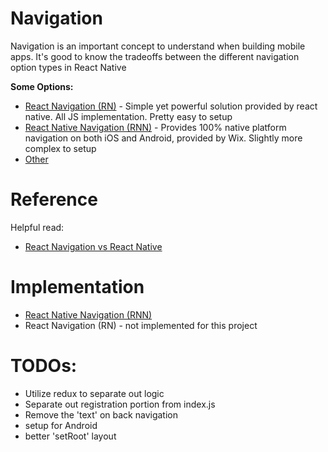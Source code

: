 # Navigation
Navigation is an important concept to understand when building mobile apps.
It's good to know the tradeoffs between the different navigation option types in React Native

**Some Options:**
- [React Navigation (RN)](https://github.com/react-navigation/react-navigation) - Simple yet powerful solution provided by react native. All JS implementation. Pretty easy to setup
- [React Native Navigation (RNN)](https://github.com/wix/react-native-navigation) - Provides 100% native platform navigation on both iOS and Android, provided by Wix. Slightly more complex to setup
- [Other](https://github.com/search?p=1&q=react+native+navigation&type=Repositories)

# Reference
Helpful read:
- [React Navigation vs React Native](https://blog.logrocket.com/react-navigation-vs-react-native-navigation-which-is-right-for-you-3d47c1cd1d63/)

# Implementation
- [React Native Navigation (RNN)](documentations/navigation/navigation-RNN.md)
- React Navigation (RN) - not implemented for this project

# TODOs:
- Utilize redux to separate out logic
- Separate out registration portion from index.js
- Remove the 'text' on back navigation
- setup for Android
- better 'setRoot' layout